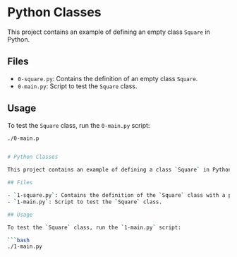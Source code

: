 # Python Classes

This project contains an example of defining an empty class `Square` in Python.

## Files

- `0-square.py`: Contains the definition of an empty class `Square`.
- `0-main.py`: Script to test the `Square` class.

## Usage

To test the `Square` class, run the `0-main.py` script:

```bash
./0-main.p


# Python Classes

This project contains an example of defining a class `Square` in Python with a private attribute `size`.

## Files

- `1-square.py`: Contains the definition of the `Square` class with a private attribute `size`.
- `1-main.py`: Script to test the `Square` class.

## Usage

To test the `Square` class, run the `1-main.py` script:

```bash
./1-main.py
